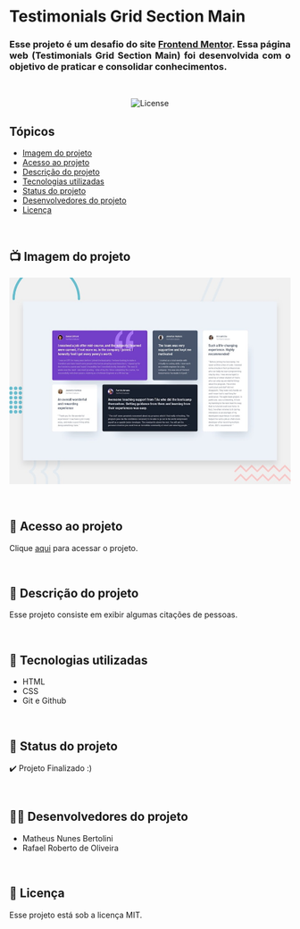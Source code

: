 # Testimonials Grid Section Main

<h3 align="justify">
    Esse projeto é um desafio do site <a href="https://www.frontendmentor.io/">Frontend Mentor</a>. Essa página web (Testimonials Grid Section Main) foi desenvolvida com o objetivo de praticar e consolidar conhecimentos.
</h3>

<br>

<p align="center">
    <img alt="License" src="https://img.shields.io/static/v1?label=license&message=MIT&color=49AA26&labelColor=000000">
</p>

## Tópicos
- [Imagem do projeto](#img)
- [Acesso ao projeto](#acesso)
- [Descrição do projeto](#desc)
- [Tecnologias utilizadas](#tec)
- [Status do projeto](#status)
- [Desenvolvedores do projeto](#devs)
- [Licença](#license)

<br>

<h2 id="img">📺 Imagem do projeto</h2>
<p align="center">
    <img src=".github/preview.jpg" alt="interface Stats Preview Card">
</p>

<br>

<h2 id="acesso">🔗 Acesso ao projeto</h2>

Clique [aqui](https://fel1324.github.io/Testimonials-Grid-Main/) para acessar o projeto.

<br>

<h2 id="desc">📔 Descrição do projeto</h2>

<p align="justify">
    Esse projeto consiste em exibir algumas citações de pessoas.
</p>

<br>

<h2 id="tec">🤖 Tecnologias utilizadas</h2>

* HTML
* CSS
* Git e Github

<br>

<h2 id="status">🚧 Status do projeto</h2>

✔️ Projeto Finalizado :)

<br>

<h2 id="devs">👨‍💻 Desenvolvedores do projeto</h2>

* Matheus Nunes Bertolini
* Rafael Roberto de Oliveira

<br>

<h2 id="license">📝 Licença</h2>

Esse projeto está sob a licença MIT. 